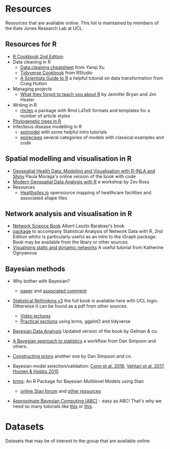 # Resources
Resources that are available online. This list is maintained by members of the Kate Jones Research Lab at UCL.

## Resources for R

* [R Cookbook 2nd Edition](https://rc2e.com/)
* Data cleaning in R
  * [Data cleaning cheatsheet](https://www.yanqixu.com/My_R_Cheatsheet/data_cleaning_cheatsheet.html) from Yanqi Xu
  * [Tidyverse Cookbook](https://rstudio-education.github.io/tidyverse-cookbook/) from RStudio
  * [A Scientists Guide to R](https://craig.rbind.io/post/2019-12-30-asgr-2-1-data-transformation-part-1/) a helpful tutorial on data transformation from Craig Hutton
* Managing projects
  * [What they forgot to teach you about R](https://rstats.wtf/index.html) by Jennifer Bryan and Jim Hester
* Writing in R
  * [rticles](https://github.com/rstudio/rticles) a package with Rmd LaTeX formats and templates for a number of article styles
* [Phylogenetic trees in R](https://github.com/ArtPoon/ggfree)
* Infectious disease modelling in R
  * [epimodel](https://www.epimodel.org/tut.html) with some helpful intro tutorials
  * [epirecipes](http://epirecip.es/epicookbook/) several categories of models with classical examples and code

## Spatial modelling and visualisation in R

* [Geospatial Health Data: Modeling and Visualisation with R-INLA and Shiny](https://www.paulamoraga.com/book-geospatial/index.html) Paula Moraga's online version of the book with code
* [Modern Geospatial Data Analysis with R](http://files.zevross.com/workshops/spatial/slides/html/0-deck-list.html) a workshop by Zev Ross
* Resources
  * [Healthsites.io](https://healthsites.io/map?place=West%20Africa) opensource mapping of healthcare facilities and associated shape files

## Network analysis and visualisation in R

* [Network Science Book](http://networksciencebook.com/chapter/0) Albert Laszlo Barabasi's book
* [package](https://github.com/kolaczyk/sand) to accompany Statistical Analysis of Network Data with R, 2nd Edition whihc is particularly useful as an intro to the iGraph package. Book may be available from the libary or other sources. 
* [Visualising static and dynamic networks](https://kateto.net/network-visualization) A useful tutorial from Katherine Ognyanova

## Bayesian methods

* Why bother with Bayesian?
  * [paper](https://www.tandfonline.com/doi/full/10.1080/00031305.2018.1527253) and [associated comment](https://www.nature.com/articles/d41586-019-00857-9)
  
* [Statistical Rethinking v2](https://learning.oreilly.com/library/view/statistical-rethinking/9781482253481/) the full book is available here with UCL login. Otherwise it can be found as a pdf from other sources.
  * [Video lectures](https://xcelab.net/rm/statistical-rethinking/)
  * [Practical sections](https://bookdown.org/ajkurz/Statistical_Rethinking_recoded/) using brms, ggplot2 and tidyverse
* [Bayesian Data Analysis](http://www.stat.columbia.edu/~gelman/book/BDA3.pdf) Updated version of the book by Gelman & co.
* [A Bayesian approach to statistics](https://dpsimpson.github.io/pages/talks/Bayesian_Workflow.pdf) a workflow from Dan Simpson and others.
* [Constructing priors](https://projecteuclid.org/euclid.ss/1491465621) another one by Dan Simpson and co.
* Bayesian model selection/validation: [Conn et al. 2018](https://esajournals.onlinelibrary.wiley.com/doi/full/10.1002/ecm.1314), [Vehtari et al. 2017](https://link.springer.com/article/10.1007/s11222-016-9696-4), [Hooten & Hobbs 2015](https://esajournals.onlinelibrary.wiley.com/doi/10.1890/14-0661.1) 
* [brms](https://cran.r-project.org/web/packages/brms/brms.pdf): An R Package for Bayesian Multilevel Models using Stan
  * [online Stan forum](https://discourse.mc-stan.org/) and [other resources](https://mc-stan.org/users/interfaces/brms)
* [Approximate Bayesian Computing (ABC)](https://arxiv.org/abs/1802.09720) - easy as ABC! That's why we need so many tutorials like [this](https://www.sciencedirect.com/science/article/pii/S0025556416300839?via%3Dihub) or [this](https://www.sciencedirect.com/science/article/pii/S0022249612000272).



# Datasets
Datasets that may be of interest to the group that are available online
